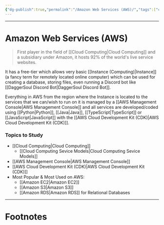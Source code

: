 ```yaml
---
{"dg-publish":true,"permalink":"/Amazon Web Services (AWS)/","tags":["coding","CloudComp"]}
---
```



---
# Amazon Web Services (AWS)
> First player in the field of [[Cloud Computing\|Cloud Computing]] and a subsidiary under Amazon, it hosts 92% of the world's live service websites.

It has a free-tier which allows very basic [[Instance (Computing)\|Instance]] (a fancy term for remotely located online computer) which can be used for creating a database, storing files, even running a Discord bot like [[DaggerSoul Discord Bot\|DaggerSoul Discord Bot]].

Everything in AWS from the region where the Instance is located to the services that we can/wish to run on it is managed by a [[AWS Management Console\|AWS Management Console]] and all services are developed/coded using [[Python\|Python]], [[Java\|Java]], [[TypeScript\|TypeScript]] or [[JavaScript\|JavaScript]] with the [[AWS Cloud Development Kit (CDK)\|AWS Cloud Development Kit (CDK)]].

### Topics to Study
- [[Cloud Computing\|Cloud Computing]]
	- [[Cloud Computing Sevice Models\|Cloud Computing Sevice Models]]
- [[AWS Management Console\|AWS Management Console]]
- [[AWS Cloud Development Kit (CDK)\|AWS Cloud Development Kit (CDK)]]
- Most Popular & Most Used on AWS:
	- [[Amazon EC2\|Amazon EC2]]
	- [[Amazon S3\|Amazon S3]]
	- [[Amazon RDS\|Amazon RDS]] for Relational Databases

---
# Footnotes